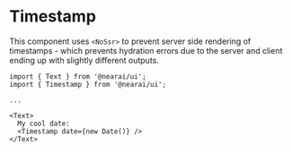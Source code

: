 # Timestamp

This component uses `<NoSsr>` to prevent server side rendering of timestamps - which prevents hydration errors due to the server and client ending up with slightly different outputs.

```tsx
import { Text } from '@nearai/ui';
import { Timestamp } from '@nearai/ui';

...

<Text>
  My cool date:
  <Timestamp date={new Date()} />
</Text>

```
